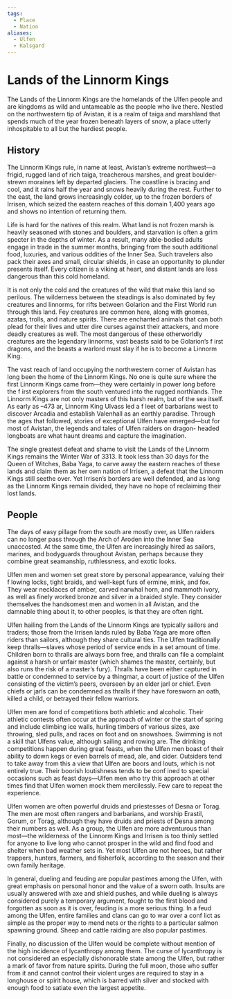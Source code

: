 ```yaml
---
tags:
  - Place
  - Nation
aliases:
  - Ulfen
  - Kalsgard
---
```

# Lands of the Linnorm Kings
The Lands of the Linnorm Kings are the homelands of the Ulfen people and are kingdoms as wild and untameable as the people who live there. Nestled on the northwestern tip of Avistan, it is a realm of taiga and marshland that spends much of the year frozen beneath layers of snow, a place utterly inhospitable to all but the hardiest people.

## History
The Linnorm Kings rule, in name at least, Avistan’s extreme northwest—a frigid, rugged land of rich taiga, treacherous marshes, and great boulder-strewn moraines left by departed glaciers. The coastline is bracing and cool, and it rains half the year and snows heavily during the rest. Further to the east, the land grows increasingly colder, up to the frozen borders of Irrisen, which seized the eastern reaches of this domain 1,400 years ago and shows no intention of returning them.

Life is hard for the natives of this realm. What land is not frozen marsh is heavily seasoned with stones and boulders, and starvation is often a grim specter in the depths of winter. As a result, many able-bodied adults engage in trade in the summer months, bringing from the south additional food, luxuries, and various oddities of the Inner Sea. Such travelers also pack their axes and small, circular shields, in case an opportunity to plunder presents itself. Every citizen is a viking at heart, and distant lands are less dangerous than this cold homeland.

It is not only the cold and the creatures of the wild that make this land so perilous. The wilderness between the steadings is also dominated by fey creatures and linnorms, for rifts between Golarion and the First World run through this land. Fey creatures are common here, along with gnomes, azatas, trolls, and nature spirits. There are enchanted animals that can both plead for their lives and utter dire curses against their attackers, and more deadly creatures as well. The most dangerous of these otherworldly creatures are the legendary linnorms, vast beasts said to be Golarion’s f irst dragons, and the beasts a warlord must slay if he is to become a Linnorm King.

The vast reach of land occupying the northwestern corner of Avistan has long been the home of the Linnorm Kings. No one is quite sure where the first Linnorm Kings came from—they were certainly in power long before the f irst explorers from the south ventured into the rugged northlands. The Linnorm Kings are not only masters of this harsh realm, but of the sea itself. As early as –473 ar, Linnorm King Ulvass led a f leet of barbarians west to discover Arcadia and establish Valenhall as an earthly paradise. Through the ages that followed, stories of exceptional Ulfen have emerged—but for most of Avistan, the legends and tales of Ulfen raiders on dragon- headed longboats are what haunt dreams and capture the imagination.

The single greatest defeat and shame to visit the Lands of the Linnorm Kings remains the Winter War of 3313. It took less than 30 days for the Queen of Witches, Baba Yaga, to carve away the eastern reaches of these lands and claim them as her own nation of Irrisen, a defeat that the Linnorm Kings still seethe over. Yet Irrisen’s borders are well defended, and as long as the Linnorm Kings remain divided, they have no hope of reclaiming their lost lands.
## People
The days of easy pillage from the south are mostly over, as Ulfen raiders can no longer pass through the Arch of Aroden into the Inner Sea unaccosted. At the same time, the Ulfen are increasingly hired as sailors, marines, and bodyguards throughout Avistan, perhaps because they combine great seamanship, ruthlessness, and exotic looks.

Ulfen men and women set great store by personal appearance, valuing their f lowing locks, tight braids, and well-kept furs of ermine, mink, and fox. They wear necklaces of amber, carved narwhal horn, and mammoth ivory, as well as finely worked bronze and silver in a braided style. They consider themselves the handsomest men and women in all Avistan, and the damnable thing about it, to other peoples, is that they are often right.

Ulfen hailing from the Lands of the Linnorm Kings are typically sailors and traders; those from the Irrisen lands ruled by Baba Yaga are more often riders than sailors, although they share cultural ties. The Ulfen traditionally keep thralls—slaves whose period of service ends in a set amount of time. Children born to thralls are always born free, and thralls can file a complaint against a harsh or unfair master (which shames the master, certainly, but also runs the risk of a master’s fury). Thralls have been either captured in battle or condemned to service by a thingmar, a court of justice of the Ulfen consisting of the victim’s peers, overseen by an elder jarl or chief. Even chiefs or jarls can be condemned as thralls if they have foresworn an oath, killed a child, or betrayed their fellow warriors.

Ulfen men are fond of competitions both athletic and alcoholic. Their athletic contests often occur at the approach of winter or the start of spring and include climbing ice walls, hurling timbers of various sizes, axe throwing, sled pulls, and races on foot and on snowshoes. Swimming is not a skill that Ulfens value, although sailing and rowing are. The drinking competitions happen during great feasts, when the Ulfen men boast of their ability to down kegs or even barrels of mead, ale, and cider. Outsiders tend to take away from this a view that Ulfen are boors and louts, which is not entirely true. Their boorish loutishness tends to be conf ined to special occasions such as feast days—Ulfen men who try this approach at other times find that Ulfen women mock them mercilessly. Few care to repeat the experience.

Ulfen women are often powerful druids and priestesses of Desna or Torag. The men are most often rangers and barbarians, and worship Erastil, Gorum, or Torag, although they have druids and priests of Desna among their numbers as well. As a group, the Ulfen are more adventurous than most—the wilderness of the Linnorm Kings and Irrisen is too thinly settled for anyone to live long who cannot prosper in the wild and find food and shelter when bad weather sets in. Yet most Ulfen are not heroes, but rather trappers, hunters, farmers, and fisherfolk, according to the season and their own family heritage.

In general, dueling and feuding are popular pastimes among the Ulfen, with great emphasis on personal honor and the value of a sworn oath. Insults are usually answered with axe and shield pushes, and while dueling is always considered purely a temporary argument, fought to the first blood and forgotten as soon as it is over, feuding is a more serious thing. In a feud among the Ulfen, entire families and clans can go to war over a conf lict as simple as the proper way to mend nets or the rights to a particular salmon spawning ground. Sheep and cattle raiding are also popular pastimes.

Finally, no discussion of the Ulfen would be complete without mention of the high incidence of lycanthropy among them. The curse of lycanthropy is not considered an especially dishonorable state among the Ulfen, but rather a mark of favor from nature spirits. During the full moon, those who suffer from it and cannot control their violent urges are required to stay in a longhouse or spirit house, which is barred with silver and stocked with enough food to satiate even the largest appetite. 